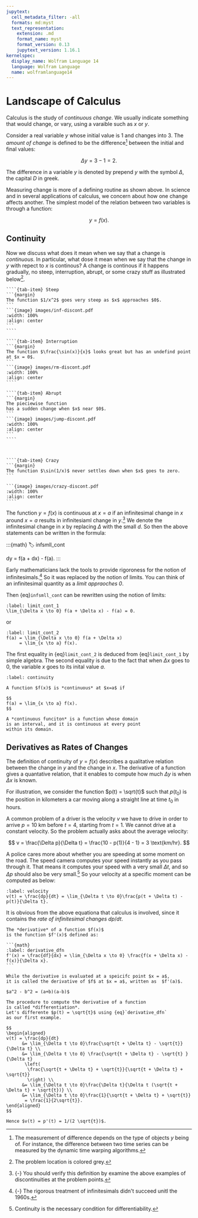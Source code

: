 ```yaml
---
jupytext:
  cell_metadata_filter: -all
  formats: md:myst
  text_representation:
    extension: .md
    format_name: myst
    format_version: 0.13
    jupytext_version: 1.16.1
kernelspec:
  display_name: Wolfram Language 14
  language: Wolfram Language
  name: wolframlanguage14
---
```


# Landscape of Calculus

Calculus is the study of *continuous change*.
We usually indicate something that would change,
or vary, using a varaible such as $x$ or $y$.

Consider a real variable $y$ 
whose initial value is $1$ and changes into $3$.
The *amount of change* is defined to 
be the difference[^distance] between the initial and final values:

$$
\Delta y = 3 - 1 = 2.
$$

The difference in a variable $y$ is denoted by prepend
$y$ with the symbol $\Delta$, the capital $D$ in greek.

[^distance]: The measurement of difference depends on
the type of objects $y$ being of.
For instance, the difference between two time series can
be measured by the dynamic time warping algorithms.

Measuring change is more of a defining routine as shown above.
In science and in several applications of calculus,
we concern about how one change affects another.
The simplest model of the relation between two variables
is through a function:

$$
y = f(x).
$$

## Continuity 

Now we discuss what does it mean when we say that a change is *continuous*.
In particular, what dose it mean when we say that the change in $y$
with repect to $x$ is continous?
A change is continous if it happens gradually, 
no steep, interruption, abrupt, or some crazy stuff as illustrated below[^discont-exmp-epilog].

[^discont-exmp-epilog]: The problem location is colored grey.

`````{tab-set}
````{tab-item} Steep
```{margin}
The function $1/x^2$ goes very steep as $x$ approaches $0$.
```
```{image} images/inf-discont.pdf
:width: 100%
:align: center
```
````

````{tab-item} Interruption
```{margin}
The function $\frac{\sin(x)}{x}$ looks great but has an undefind point at $x = 0$.
```
```{image} images/rm-discont.pdf
:width: 100%
:align: center
````

````{tab-item} Abrupt
```{margin}
The pieciewise function 
has a sudden change when $x$ near $0$.
```
```{image} images/jump-discont.pdf
:width: 100%
:align: center
```
````



````{tab-item} Crazy
```{margin}
The function $\sin(1/x)$ never settles down when $x$ goes to zero.
```

```{image} images/crazy-discont.pdf
:width: 100%
:align: center
````
`````


The function $y = f(x)$ is continuous at $x = a$
if an infinitesimal change in $x$ around $x = a$
results in infinitesiaml change in $y$.[^test-infsmll-cont]
We denote the infinitesimal change in $x$ by 
replacing $\Delta$ with the small $d$.
So then the above statements can be written in the formula:

:::{math}
:label: infsmll_cont

dy = f(a + dx) - f(a).
:::

[^test-infsmll-cont]: {-} You should verify 
this definition by examine the above examples
of discontinuities at the problem points.

Early mathematicians lack the tools to provide 
rigoroness for the notion of infinitesimals.[^infsmll-rebrand]
So it was replaced by the notion of limits.
You can think of an infinitesimal quantity as 
a *limit appraoches $0$*.

Then {eq}`infsmll_cont` can be rewritten using the notion of limits:

```{math}
:label: limit_cont_1
\lim_{\Delta x \to 0} f(a + \Delta x) - f(a) = 0.
```

or

```{math}
:label: limit_cont_2
f(a) = \lim_{\Delta x \to 0} f(a + \Delta x)
     = \lim_{x \to a} f(x). 
```

The first equality in {eq}`limit_cont_2` is deduced from {eq}`limit_cont_1`
by simple algebra.
The second equality is due to the fact that when $\Delta x$ goes to $0$,
the variable $x$ goes to its inital value $a$.

[^infsmll-rebrand]: {-} The rigorous treatment of infinitesimals
didn't succeed unitl the 1960s.


```{prf:definition} Continuity
:label: continuity

A function $f(x)$ is *continuous* at $x=a$ if

$$
f(a) = \lim_{x \to a} f(x).
$$

A *continuous funciton* is a function whose domain
is an interval, and it is continuous at every point
within its domain.
```

## Derivatives as Rates of Changes

The definition of continuity of $y = f(x)$ describes 
a qualitative relation between the change in $y$ and the change in $x$.
The derivative of a function gives a quantative relation,
that it enables to compute how much $\Delta y$ is when $\Delta x$ is known.  

For illustration, we consider the function $p(t) = \sqrt{t}$ 
such that $p(t_0)$ is the position in kilometers 
a car moving along a straight line at time $t_0$ in hours.

A common problem of a driver is the velocity $v$ we have to drive in order to 
arrive $p = 10$ km before $t = 4$, starting from $t = 1$.
We cannot drive at a constant velocity.
So the problem actually asks about the average velocity:

$$ 
v = \frac{\Delta p}{\Delta t} = \frac{10 - p(1)}{4 - 1} = 3 \text{km/hr}.
$$


A police cares more about whether you are speeding at some moment
on the road.
The speed camera computes your speed instantly as you pass through it.
That means it computes your speed with a very small $\Delta t$,
and so $\Delta p$ should also be very small.[^diff-cont]
So your velocity at a specific moment can be computed as below:

```{math}
:label: velocity
v(t) = \frac{dp}{dt} = \lim_{\Delta t \to 0}\frac{p(t + \Delta t) - p(t)}{\Delta t}.
```

[^diff-cont]: Continuity is the necessary condition for differentiability.

It is obvious from the above equationa that calculus is involved, 
since it contains the *rate of infinitesimal changes* $dp/dt$.


````{prf:definition} Derivatives
The *derivative* of a function $f(x)$ 
is the function $f'(x)$ defined as:

```{math}
:label: derivative_dfn
f'(x) = \frac{df}{dx} = \lim_{\Delta x \to 0} \frac{f(x + \Delta x) - f(x)}{\Delta x}.
```

While the derivative is evaluated at a speicifc point $x = a$,
it is called the derivative of $f$ at $x = a$, written as  $f'(a)$.
````


```{margin}
$a^2 - b^2 = (a+b)(a-b)$
```

```{prf:example}
The procedure to compute the derivative of a function
is called *differentiation*.
Let's differente $p(t) = \sqrt{t}$ using {eq}`derivative_dfn`
as our first example.

$$
\begin{aligned}
v(t) = \frac{dp}{dt} 
      &= \lim_{\Delta t \to 0}\frac{\sqrt{t + \Delta t} - \sqrt{t}}{\Delta t} \\
      &= \lim_{\Delta t \to 0} \frac{\sqrt{t + \Delta t} - \sqrt{t} }{\Delta t}
       \left(
        \frac{\sqrt{t + \Delta t} + \sqrt{t}}{\sqrt{t + \Delta t} + \sqrt{t}} 
        \right) \\
      &= \lim_{\Delta t \to 0}\frac{\Delta t}{\Delta t (\sqrt{t + \Delta t} + \sqrt{t})} \\
      &= \lim_{\Delta t \to 0}\frac{1}{\sqrt{t + \Delta t} + \sqrt{t}}
       = \frac{1}{2\sqrt{t}}.
\end{aligned}
$$

Hence $v(t) = p'(t) = 1/(2 \sqrt{t})$.
```

